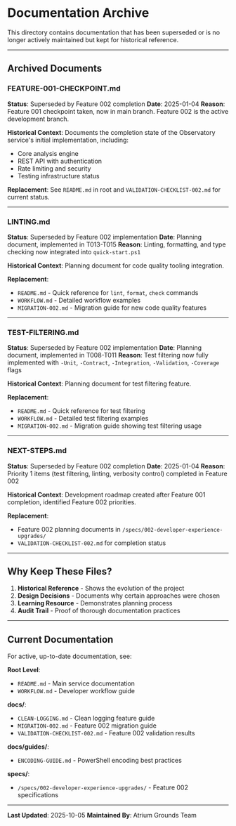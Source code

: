 # Documentation Archive

This directory contains documentation that has been superseded or is no longer actively maintained but kept for historical reference.

---

## Archived Documents

### FEATURE-001-CHECKPOINT.md
**Status**: Superseded by Feature 002 completion
**Date**: 2025-01-04
**Reason**: Feature 001 checkpoint taken, now in main branch. Feature 002 is the active development branch.

**Historical Context**: Documents the completion state of the Observatory service's initial implementation, including:
- Core analysis engine
- REST API with authentication
- Rate limiting and security
- Testing infrastructure status

**Replacement**: See `README.md` in root and `VALIDATION-CHECKLIST-002.md` for current status.

---

### LINTING.md
**Status**: Superseded by Feature 002 implementation
**Date**: Planning document, implemented in T013-T015
**Reason**: Linting, formatting, and type checking now integrated into `quick-start.ps1`

**Historical Context**: Planning document for code quality tooling integration.

**Replacement**:
- `README.md` - Quick reference for `lint`, `format`, `check` commands
- `WORKFLOW.md` - Detailed workflow examples
- `MIGRATION-002.md` - Migration guide for new code quality features

---

### TEST-FILTERING.md
**Status**: Superseded by Feature 002 implementation
**Date**: Planning document, implemented in T008-T011
**Reason**: Test filtering now fully implemented with `-Unit`, `-Contract`, `-Integration`, `-Validation`, `-Coverage` flags

**Historical Context**: Planning document for test filtering feature.

**Replacement**:
- `README.md` - Quick reference for test filtering
- `WORKFLOW.md` - Detailed test filtering examples
- `MIGRATION-002.md` - Migration guide showing test filtering usage

---

### NEXT-STEPS.md
**Status**: Superseded by Feature 002 completion
**Date**: 2025-01-04
**Reason**: Priority 1 items (test filtering, linting, verbosity control) completed in Feature 002

**Historical Context**: Development roadmap created after Feature 001 completion, identified Feature 002 priorities.

**Replacement**:
- Feature 002 planning documents in `/specs/002-developer-experience-upgrades/`
- `VALIDATION-CHECKLIST-002.md` for completion status

---

## Why Keep These Files?

1. **Historical Reference** - Shows the evolution of the project
2. **Design Decisions** - Documents why certain approaches were chosen
3. **Learning Resource** - Demonstrates planning process
4. **Audit Trail** - Proof of thorough documentation practices

---

## Current Documentation

For active, up-to-date documentation, see:

**Root Level**:
- `README.md` - Main service documentation
- `WORKFLOW.md` - Developer workflow guide

**docs/**:
- `CLEAN-LOGGING.md` - Clean logging feature guide
- `MIGRATION-002.md` - Feature 002 migration guide
- `VALIDATION-CHECKLIST-002.md` - Feature 002 validation results

**docs/guides/**:
- `ENCODING-GUIDE.md` - PowerShell encoding best practices

**specs/**:
- `/specs/002-developer-experience-upgrades/` - Feature 002 specifications

---

**Last Updated**: 2025-10-05
**Maintained By**: Atrium Grounds Team
